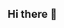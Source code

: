 ## Hi there 👋

<!--
**SanjanaDuraiswamy/SanjanaDuraiswamy** is a ✨ _special_ ✨ repository because its `README.md` (this file) appears on your GitHub profile.

Here are some ideas to get you started:

- 🔭 I’m currently working on Machine learning.
- 🌱 I’m currently learning DSA.
- 👯 I’m looking to collaborate on AI & ML based projects.
- 📫 How to reach me: sanjanaduraiswamy@gmail.com
- 😄 Pronouns: She/Her
-->
